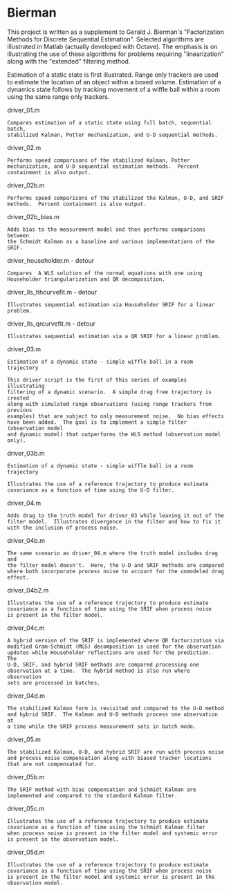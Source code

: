 Bierman
=======

This project is written as a supplement to Gerald J. Bierman's "Factorization
Methods for Discrete Sequential Estimation".  Selected algorithms are
illustrated in Matlab (actually developed with Octave).  The emphasis is
on illustrating the use of these algorithms for problems requiring
"linearization" along with the "extended" filtering method.

Estimation of a static state is first illustrated.  Range only trackers
are used to estimate the location of an object within a boxed volume.
Estimation of a dynamics state follows by tracking movement of a wiffle
ball within a room using the same range only trackers.

driver_01.m
```
Compares estimation of a static state using full batch, sequential batch,
stabilized Kalman, Potter mechanization, and U-D sequential methods.
```

driver_02.m
```
Performs speed comparisons of the stabilized Kalman, Potter
mechanization, and U-D sequential estimation methods.  Percent
containment is also output.
```

driver_02b.m
```
Performs speed comparisons of the stabilized the Kalman, U-D, and SRIF
methods.  Percent containment is also output.
```

driver_02b_bias.m
```
Adds bias to the measurement model and then performs comparisons between
the Schmidt Kalman as a baseline and various implementations of the SRIF.
```

driver_householder.m - detour
```
Compares  A WLS solution of the normal equations with one using
Householder triangularization and QR decomposition.
```

driver_lls_hhcurvefit.m - detour
```
Illustrates sequential estimation via Householder SRIF for a linear
problem.
```

driver_lls_qrcurvefit.m - detour
```
Illustrates sequential estimation via a QR SRIF for a linear problem.
```

driver_03.m
```
Estimation of a dynamic state - simple wiffle ball in a room trajectory

This driver script is the first of this series of examples illustrating
filtering of a dynamic scenario.  A simple drag free trajectory is created
along with simulated range observations (using range trackers from previous
examples) that are subject to only measurement noise.  No bias effects
have been added.  The goal is to implement a simple filter (observation model
and dynamic model) that outperforms the WLS method (observation model only).
```

driver_03b.m
```
Estimation of a dynamic state - simple wiffle ball in a room trajectory

Illustrates the use of a reference trajectory to produce estimate
covariance as a function of time using the U-D filter.
```

driver_04.m
```
Adds drag to the truth model for driver_03 while leaving it out of the
filter model.  Illustrates divergence in the filter and how to fix it
with the inclusion of process noise.
```

driver_04b.m
```
The same scenario as driver_04.m where the truth model includes drag and
the filter model doesn't.  Here, the U-D and SRIF methods are compared
where both incorporate process noise to account for the unmodeled drag
effect.
```

driver_04b2.m
```
Illustrates the use of a reference trajectory to produce estimate
covariance as a function of time using the SRIF when process noise
is present in the filter model.
```

driver_04c.m
```
A hybrid version of the SRIF is implemented where QR factorization via
modified Gram-Schmidt (MGS) decomposition is used for the observation
updates while Householder reflections are used for the prediction.  The
U-D, SRIF, and hybrid SRIF methods are compared processing one
observation at a time.  The hybrid method is also run where observation
sets are processed in batches.
```

driver_04d.m
```
The stabilized Kalman form is revisited and compared to the U-D method
and hybrid SRIF.  The Kalman and U-D methods process one observation at
a time while the SRIF process measurement sets in batch mode.
```

driver_05.m
```
The stabilized Kalman, U-D, and hybrid SRIF are run with process noise
and process noise compensation along with biased tracker locations
that are not compensated for.
```

driver_05b.m
```
The SRIF method with bias compensation and Schmidt Kalman are
implemented and compared to the standard Kalman filter.
```

driver_05c.m
```
Illustrates the use of a reference trajectory to produce estimate
covariance as a function of time using the Schmidt Kalman filter
when process noise is present in the filter model and systemic error
is present in the observation model.
```

driver_05d.m
```
Illustrates the use of a reference trajectory to produce estimate
covariance as a function of time using the SRIF when process noise
is present in the filter model and systemic error is present in the
observation model.
```

